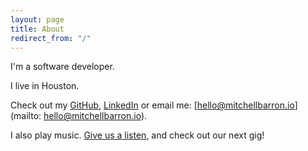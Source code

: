 ```yaml
---
layout: page
title: About
redirect_from: "/"
---
```


I'm a software developer.

I live in Houston.

Check out my [GitHub](https://github.com/mtchllbrrn), [LinkedIn](https://www.linkedin.com/pub/mitchell-barron/102/540/742
) or email me: [hello@mitchellbarron.io](mailto: hello@mitchellbarron.io).

I also play music. [Give us a listen](http://sonofbitch.bandcamp.com), and check out our next gig!

